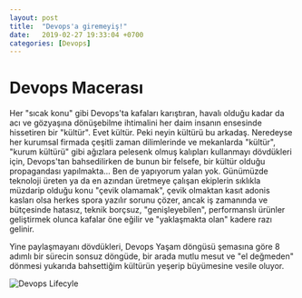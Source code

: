 ```yaml
---
layout: post
title:  "Devops'a giremeyiş!"
date:   2019-02-27 19:33:04 +0700
categories: [Devops]
---
```

# Devops Macerası

  Her "sıcak konu" gibi Devops'ta kafaları karıştıran, havalı olduğu kadar da acı ve gözyaşına dönüşebilme ihtimalini her daim insanın ensesinde hissetiren bir "kültür". Evet kültür. Peki neyin kültürü bu arkadaş. Neredeyse her kurumsal firmada çeşitli zaman dilimlerinde ve mekanlarda "kültür", "kurum kültürü" gibi ağızlara pelesenk olmuş kalıpları kullanmayı dövdükleri için, Devops'tan bahsedilirken de bunun bir felsefe, bir kültür olduğu propagandası yapılmakta... Ben de yapıyorum yalan yok. Günümüzde teknoloji üreten ya da en azından üretmeye çalışan ekiplerin sıklıkla müzdarip olduğu konu "çevik olamamak", çevik olmaktan kasıt adonis kasları olsa herkes spora yazılır sorunu çözer, ancak iş zamanında ve bütçesinde hatasız, teknik borçsuz, "genişleyebilen", performanslı ürünler geliştirmek olunca kafalar öne eğilir ve "yaklaşmakta olan" kadere razı gelinir. 
  
Yine paylaşmayanı dövdükleri, Devops Yaşam döngüsü şemasına göre 8 adımlı bir sürecin sonsuz döngüde, bir arada mutlu mesut ve "el değmeden" dönmesi yukarıda bahsettiğim kültürün yeşerip büyümesine vesile oluyor. 

![Devops Lifecyle](http://blog.xebialabs.com/wp-content/uploads/2016/03/DevOps-cycle-PPT-COLOURS.png "Devops Lifecycle")

